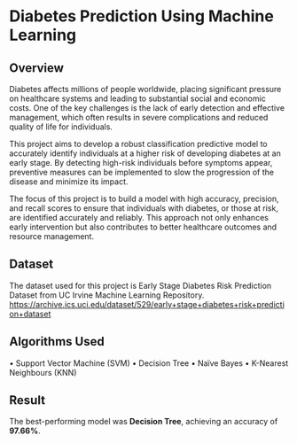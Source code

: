 # Diabetes Prediction Using Machine Learning

## Overview
Diabetes affects millions of people worldwide, placing significant pressure on healthcare systems and leading to substantial social and economic costs. One of the key challenges is the lack of early detection and effective management, which often results in severe complications and reduced quality of life for individuals.

This project aims to develop a robust classification predictive model to accurately identify individuals at a higher risk of developing diabetes at an early stage. By detecting high-risk individuals before symptoms appear, preventive measures can be implemented to slow the progression of the disease and minimize its impact.

The focus of this project is to build a model with high accuracy, precision, and recall scores to ensure that individuals with diabetes, or those at risk, are identified accurately and reliably. This approach not only enhances early intervention but also contributes to better healthcare outcomes and resource management.

## Dataset
The dataset used for this project is Early Stage Diabetes Risk Prediction Dataset from UC Irvine Machine Learning Repository. 
https://archive.ics.uci.edu/dataset/529/early+stage+diabetes+risk+prediction+dataset 

## Algorithms Used
• Support Vector Machine (SVM)
• Decision Tree 
• Naïve Bayes
• K-Nearest Neighbours (KNN)

## Result
The best-performing model was **Decision Tree**, achieving an accuracy of **97.66%**.
